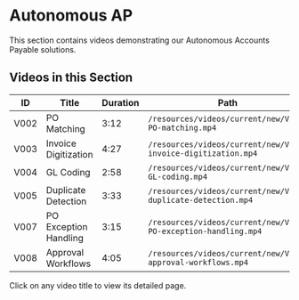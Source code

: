 # Autonomous AP

This section contains videos demonstrating our Autonomous Accounts Payable solutions.

## Videos in this Section

| ID | Title | Duration | Path |
|----|-------|----------|------|
| V002 | PO Matching | 3:12 | `/resources/videos/current/new/V002-PO-matching.mp4` |
| V003 | Invoice Digitization | 4:27 | `/resources/videos/current/new/V003-invoice-digitization.mp4` |
| V004 | GL Coding | 2:58 | `/resources/videos/current/new/V004-GL-coding.mp4` |
| V005 | Duplicate Detection | 3:33 | `/resources/videos/current/new/V005-duplicate-detection.mp4` |
| V007 | PO Exception Handling | 3:15 | `/resources/videos/current/new/V007-PO-exception-handling.mp4` |
| V008 | Approval Workflows | 4:05 | `/resources/videos/current/new/V008-approval-workflows.mp4` |

Click on any video title to view its detailed page.
